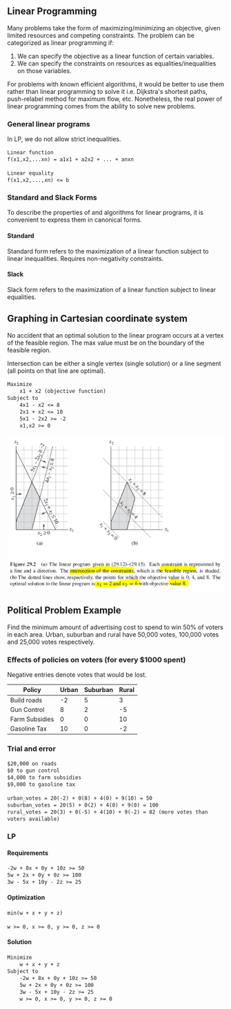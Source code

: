 ## Linear Programming

Many problems take the form of maximizing/minimizing an objective, given limited resources and competing constraints. The problem can be categorized as linear programming if:

1. We can specify the objective as a linear function of certain variables.
2. We can specify the constraints on resources as equalities/inequalities on those variables.

For problems with known efficient algorithms, it would be better to use them rather than linear programming to solve it i.e. Dijkstra's shortest paths, push-relabel method for maximum flow, etc. Nonetheless, the real power of linear programming comes from the ability to solve new problems.

### General linear programs

In LP, we do not allow strict inequalities.

```
Linear function
f(x1,x2,...xn) = a1x1 + a2x2 + ... + anxn

Linear equality
f(x1,x2,...,xn) <= b
```

### Standard and Slack Forms

To describe the properties of and algorithms for linear programs, it is convenient to express them in canonical forms.

#### Standard

Standard form refers to the maximization of a linear function subject to linear inequalities. Requires non-negativity constraints.

#### Slack

Slack form refers to the maximization of a linear function subject to linear equalities.

## Graphing in Cartesian coordinate system

No accident that an optimal solution to the linear program occurs at a vertex of the feasible region. The max value must be on the boundary of the feasible region.

Intersection can be either a single vertex (single solution) or a line segment (all points on that line are optimal).

```
Maximize
    x1 + x2 (objective function)
Subject to
    4x1 - x2 <= 8
    2x1 + x2 <= 10
    5x1 - 2x2 >= -2
    x1,x2 >= 0
```

<img src="../../assets/lp-graphing.PNG">

## Political Problem Example

Find the minimum amount of advertising cost to spend to win 50% of voters in each area. Urban, suburban and rural have 50,000 votes, 100,000 votes and 25,000 votes respectively.

### Effects of policies on voters (for every $1000 spent)

Negative entries denote votes that would be lost.

| Policy         | Urban | Suburban | Rural |
| -------------- | ----- | -------- | ----- |
| Build roads    | -2    | 5        | 3     |
| Gun Control    | 8     | 2        | -5    |
| Farm Subsidies | 0     | 0        | 10    |
| Gasoline Tax   | 10    | 0        | -2    |

### Trial and error

```
$20,000 on roads
$0 to gun control
$4,000 to farm subsidies
$9,000 to gasoline tax

urban_votes = 20(-2) + 0(8) + 4(0) + 9(10) = 50
suburban_votes = 20(5) + 0(2) + 4(0) + 9(0) = 100
rural_votes = 20(3) + 0(-5) + 4(10) + 9(-2) = 82 (more votes than voters available)
```

### LP

#### Requirements

```
-2w + 8x + 0y + 10z >= 50
5w + 2x + 0y + 0z >= 100
3w - 5x + 10y - 2z >= 25
```

#### Optimization

```
min(w + x + y + z)

w >= 0, x >= 0, y >= 0, z >= 0
```

#### Solution

```
Minimize
    w + x + y + z
Subject to
    -2w + 8x + 0y + 10z >= 50
    5w + 2x + 0y + 0z >= 100
    3w - 5x + 10y - 2z >= 25
    w >= 0, x >= 0, y >= 0, z >= 0
```
